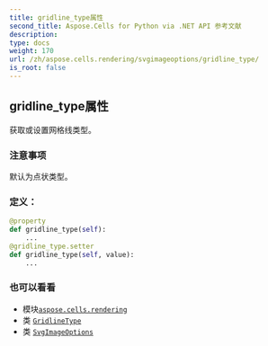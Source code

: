 ```yaml
---
title: gridline_type属性
second_title: Aspose.Cells for Python via .NET API 参考文献
description:
type: docs
weight: 170
url: /zh/aspose.cells.rendering/svgimageoptions/gridline_type/
is_root: false
---
```

## gridline_type属性

获取或设置网格线类型。

### 注意事项

默认为点状类型。
### 定义：
```python
@property
def gridline_type(self):
    ...
@gridline_type.setter
def gridline_type(self, value):
    ...
```

### 也可以看看
* 模块[`aspose.cells.rendering`](../../)
* 类 [`GridlineType`](/cells/python-net/zh/aspose.cells/gridlinetype)
* 类 [`SvgImageOptions`](/cells/python-net/zh/aspose.cells.rendering/svgimageoptions)
